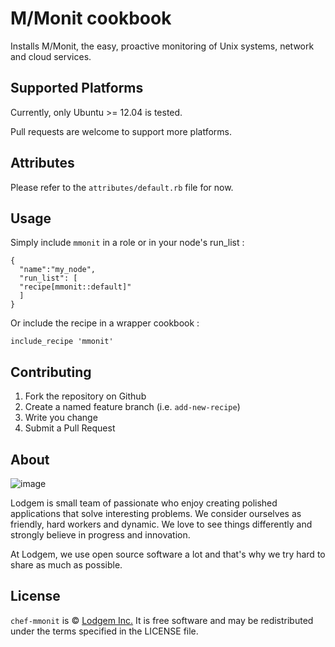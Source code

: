# M/Monit cookbook

Installs M/Monit, the easy, proactive monitoring of Unix systems, network and cloud services.

## Supported Platforms

Currently, only Ubuntu >= 12.04 is tested.

Pull requests are welcome to support more platforms.

## Attributes

Please refer to the `attributes/default.rb` file for now.

## Usage

Simply include `mmonit` in a role or in your node's run_list :

```
{
  "name":"my_node",
  "run_list": [
  "recipe[mmonit::default]"
  ]
}
```

Or include the recipe in a wrapper cookbook :

`include_recipe 'mmonit'`

## Contributing

1. Fork the repository on Github
2. Create a named feature branch (i.e. `add-new-recipe`)
3. Write you change
4. Submit a Pull Request

## About

![image](http://lodgem.s3.amazonaws.com/tm/logotype.png)

Lodgem is small team of passionate who enjoy creating polished applications that solve interesting problems. We consider ourselves as friendly, hard workers and dynamic. We love to see things differently and strongly believe in progress and innovation.

At Lodgem, we use open source software a lot and that's why we try hard to share as much as possible.

## License

`chef-mmonit` is © [Lodgem Inc.](http://www.lodgem.com) It is free software and may be redistributed under the terms specified in the LICENSE file.
